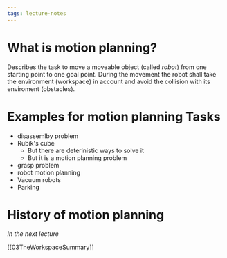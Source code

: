 ```yaml
---
tags: lecture-notes
---
```


# What is motion planning? 
Describes the task to move a moveable object (called *robot*) from one starting point to one goal point. 
During the movement the robot shall take the environment (workspace) in account and avoid the collision with its enviroment (obstacles).

# Examples for motion planning Tasks 
- disassemlby problem
- Rubik's cube
	- But there are deterinistic ways to solve it 
	- But it is a motion planning problem
- grasp problem
- robot motion planning
- Vacuum robots
- Parking

# History of motion planning
*In the next lecture*

[[03TheWorkspaceSummary]]